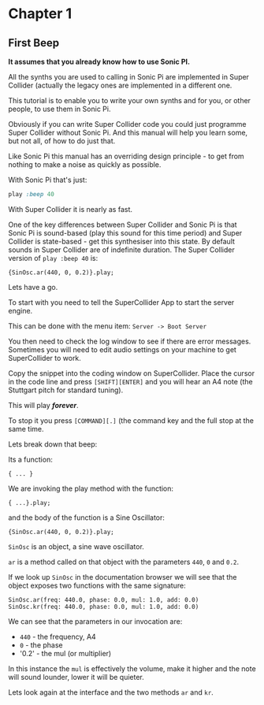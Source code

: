 # Chapter 1

## First Beep

**It assumes that you already know how to use Sonic PI.**

All the synths you are used to calling in Sonic Pi are implemented in Super Collider (actually the legacy ones are implemented in a different one.

This tutorial is to enable you to write your own synths and for you, or other people, to use them in Sonic Pi.

Obviously if you can write Super Collider code you could just programme Super Collider without Sonic Pi. And this manual will help you learn some, but not all, of how to do just that.

Like Sonic Pi this manual has an overriding design principle - to get from nothing to make a noise as quickly as possible.

With Sonic Pi that's just:

```ruby
play :beep 40
```

With Super Collider it is nearly as fast.

One of the key differences between Super Collider and Sonic Pi is that Sonic Pi is sound-based (play this sound for this time period) and Super Collider is state-based - get this synthesiser into this state. By default sounds in Super Collider are of indefinite duration. The Super Collider version of `play :beep 40` is:

```supercollider
{SinOsc.ar(440, 0, 0.2)}.play;
```

Lets have a go.

To start with you need to tell the SuperCollider App to start the server engine.

This can be done with the menu item: `Server -> Boot Server`

You then need to check the log window to see if there are error messages. Sometimes you will need to edit audio settings on your machine to get SuperCollider to work.

Copy the snippet into the coding window on SuperCollider. Place the cursor in the code line and press `[SHIFT][ENTER]` and you will hear an A4 note (the Stuttgart pitch for standard tuning).

This will play ***forever***.

To stop it you press `[COMMAND][.]` (the command key and the full stop at the same time.

Lets break down that beep:

Its a function:

```supercollider
{ ... }
```

We are invoking the play method with the function:

```supercollider
{ ...}.play;
```

and the body of the function is a Sine Oscillator:

```supercollider
{SinOsc.ar(440, 0, 0.2)}.play;
```

`SinOsc` is an object, a sine wave oscillator.

`ar` is a method called on that object with the parameters `440`, `0` and `0.2`.

If we look up `SinOsc` in the documentation browser we will see that the object exposes two functions with the same signature:

```supercollider
SinOsc.ar(freq: 440.0, phase: 0.0, mul: 1.0, add: 0.0)
SinOsc.kr(freq: 440.0, phase: 0.0, mul: 1.0, add: 0.0)
```

We can see that the parameters in our invocation are:

* `440` - the frequency, A4
* `0` - the phase
* '0.2' - the mul (or multiplier)

In this instance the `mul` is effectively the volume, make it higher and the note will sound lounder, lower it will be quieter.

Lets look again at the interface and the two methods `ar` and `kr`.
```

